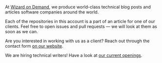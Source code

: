 At [Wizard on Demand](https://wizardondemand.com), we produce world-class technical blog posts and articles software companies around the world.

Each of the repositories in this account is a part of an article for one of our clients. Feel free to open issues and pull requests — we will look at them as soon as we can.

Are you interested in working with us as a client? Reach out through the contact form [on our website](https://wizardondemand.com/).

We are hiring technical writers! Have a look at [our current openings](https://tub.stellenticket.de/en/offers/80360/).
